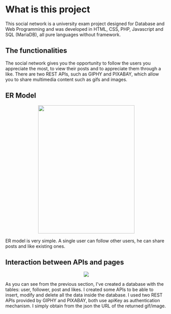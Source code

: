 # What is this project
This social network is a university exam project designed for Database and Web Programming and was developed in HTML, CSS, PHP, Javascript and SQL (MariaDB), all pure languages without framework.

## The functionalities
The social network gives you the opportunity to follow the users you appreciate the most, to view their posts and to appreciate them through a like.
There are two REST APIs, such as GIPHY and PIXABAY, which allow you to share multimedia content such as gifs and images.

## ER Model
<p align="center">
  <img width="300" height="400" src="https://www.salvatoremontagna.it/1.png">
</p>
ER model is very simple. A single user can follow other users, he can share posts and like existing ones.

## Interaction between APIs and pages
<p align="center">
  <img src="https://www.salvatoremontagna.it/2.jpg">
</p>
As you can see from the previous section, I've created a database with the tables: user, follower, post and likes. I created some APIs to be able to insert, modify and delete all the data inside the database. I used two REST APIs provided by GIPHY and PIXABAY, both use apiKey as authentication mechanism. I simply obtain from the json the URL of the returned gif/image.
